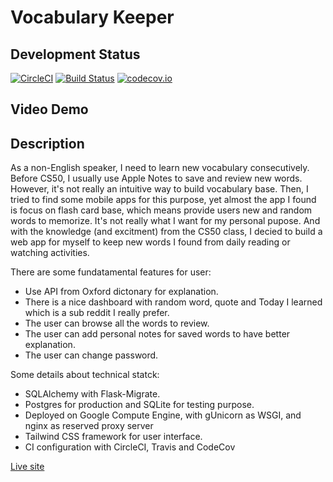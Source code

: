 # Vocabulary Keeper

## Development Status

[![CircleCI](https://circleci.com/gh/infantiablue/voca.svg?style=svg)](https://circleci.com/gh/infantiablue/voca) [![Build Status](https://travis-ci.com/infantiablue/voca.svg?branch=main)](https://travis-ci.com/infantiablue/voca) [![codecov.io](https://codecov.io/github/infantiablue/voca/coverage.svg?branch=main)](https://codecov.io/github/infantiablue/voca?branch=main) 

## Video Demo

## Description

As a non-English speaker, I need to learn new vocabulary consecutively. Before CS50, I usually use Apple Notes to save and review new words. However, it's not really an intuitive way to build vocabulary base.
Then, I tried to find some mobile apps for this purpose, yet almost the app I found is focus on flash card base, which means provide users new and random words to memorize. It's not really what I want for my personal pupose.
And with the knowledge (and excitment) from the CS50 class, I decied to build a web app for myself to keep new words I found from daily reading or watching activities.

There are some fundatamental features for user:

- Use API from Oxford dictonary for explanation.
- There is a nice dashboard with random word, quote and Today I learned which is a sub reddit I really prefer.
- The user can browse all the words to review.
- The user can add personal notes for saved words to have better explanation.
- The user can change password.

Some details about technical statck:

- SQLAlchemy with Flask-Migrate.
- Postgres for production and SQLite for testing purpose.
- Deployed on Google Compute Engine, with gUnicorn as WSGI, and nginx as reserved proxy server
- Tailwind CSS framework for user interface.
- CI configuration with CircleCI, Travis and CodeCov

[Live site](https://voca.techika.com)